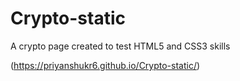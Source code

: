 # Crypto-static
A crypto page created to test HTML5 and CSS3 skills

(https://priyanshukr6.github.io/Crypto-static/)
